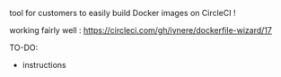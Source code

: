 tool for customers to easily build Docker images on CircleCI !

working fairly well : https://circleci.com/gh/iynere/dockerfile-wizard/17

TO-DO:
- instructions
